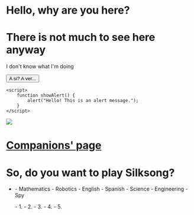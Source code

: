 <!DOCTYPE html>

<html lang="en">
<head>
    <meta charset="UTF-8">
    <meta name="viewport" content="width=device-width, initial-scale=3.0">
    <title>Companions' Websites</title>
	    <link rel="icon" href=
"file:///C:/Users/jfernandez14/Downloads/OIP.webp" 
          type="image/x-icon">
</head>
<body>
    <h1>Hello, why are you here?</h1>
	<h1>There is not much to see here anyway</h1>
	<p> I don't know what I'm doing </p>
    <button onclick="showAlert()">A si? A ver...</button>

    <script>
        function showAlert() {
            alert("Hello! This is an alert message.");
        }
    </script>
<img src="C:\Users\jfernandez14\Downloads\silksong-clown.webp">

 <h1>
<a href="https://nkg2056.github.io/Javascript/Index.html"> Companions' page </a> 
 </h1>

 <h1> So, do you want to play Silksong? </h1>
 <ul>
	<li>
	 - Mathematics
	 - Robotics
	 - English
	 - Spanish
	 - Science
	 - Engineering
	 - Spy 
	</li>
 </ul>
<ol>
	- 1.
	- 2.
	- 3.
	- 4.
	- 5.
</ol>





</body>
</html>
